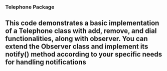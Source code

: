 ### Telephone Package

## This code demonstrates a basic implementation of a Telephone class with add, remove, and dial functionalities, along with observer. You can extend the Observer class and implement its notify() method according to your specific needs for handling notifications
